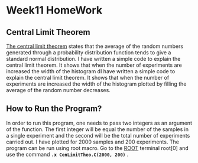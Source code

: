 # Week11 HomeWork
## Central Limit Theorem 
[The central limit theorem](https://en.wikipedia.org/wiki/Central_limit_theorem) states that the average of the random numbers generated through a probability distribution function tends to give a standard normal distribution. <bar>
I have written a simple code  to explain the central limit theorem. It shows that when the number of experiments are increased the width of the histogram  dI have written a simple code to explain the central limit theorem. It shows that when the number of experiments are increased the width of the histogram plotted by filling the average of the random number decreases. 
## How to Run the Program?
  In order to run this program, one needs to pass two integers as an argument of the function. The first integer will be equal the number of the samples in a single experiment and the second will be the total number of experiments carried out. I have plotted for 2000 samples and 200 experiments. 
The program can be run using root macro. Go to the [ROOT](https://root.cern/) terminal root[0] and use the command  **`.x CenLimitTheo.C(2000, 200)`** . 
